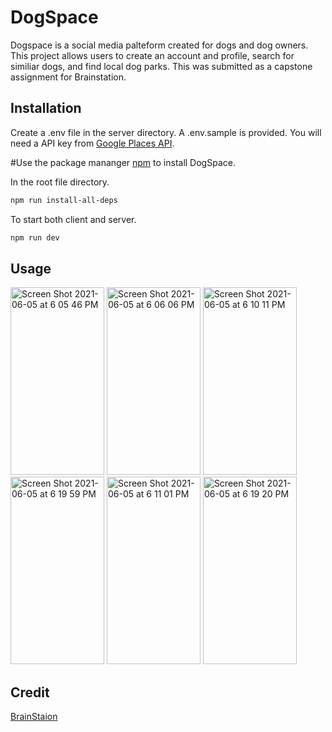 # DogSpace

Dogspace is a social media palteform created for dogs and dog owners. This project allows users to create an account and profile, search for similiar dogs, and find local dog parks. 
This was submitted as a capstone assignment for Brainstation.
## Installation

Create a .env file in the server directory. A .env.sample is provided. 
You will need a API key from [Google Places API](https://developers.google.com/maps/documentation/places/web-service/overview).

#Use the package mananger [npm](https://www.npmjs.com/) to install DogSpace.

In the root file directory.
```bash
npm run install-all-deps
```
To start both client and server.
```bash
npm run dev
```
## Usage

<img width="150" height="300" alt="Screen Shot 2021-06-05 at 6 05 46 PM" src="https://user-images.githubusercontent.com/50892294/120906932-72fcde00-c62b-11eb-917d-1ddc6411745e.png"> <img width="150" height="300" alt="Screen Shot 2021-06-05 at 6 06 06 PM" src="https://user-images.githubusercontent.com/50892294/120906938-7d1edc80-c62b-11eb-8633-6ea9ce468b2f.png"> <img width="150" height="300" alt="Screen Shot 2021-06-05 at 6 10 11 PM" src="https://user-images.githubusercontent.com/50892294/120907305-57470700-c62e-11eb-9915-0cf32475a0ef.png"> <img width="150" height="300" alt="Screen Shot 2021-06-05 at 6 19 59 PM" src="https://user-images.githubusercontent.com/50892294/120907319-6332c900-c62e-11eb-8dd1-abfdded6ed7c.png"> <img width="150" height="300" alt="Screen Shot 2021-06-05 at 6 11 01 PM" src="https://user-images.githubusercontent.com/50892294/120907372-c3296f80-c62e-11eb-9f38-dd29a39baded.png"> <img width="150" height="300" alt="Screen Shot 2021-06-05 at 6 19 20 PM" src="https://user-images.githubusercontent.com/50892294/120907379-d0def500-c62e-11eb-8e5c-fc077ee5ab40.png">

## Credit

[BrainStaion](https://www.googleadservices.com/pagead/aclk?sa=L&ai=DChcSEwjk_fyry4HxAhVaH60GHVi7BO4YABACGgJwdg&ae=2&ohost=www.google.com&cid=CAESP-D2MKrhydwaVTgfng8ZlisLzLQ7p_7M3jltetxRhKuqTfnz1exK8YB_Zx1URDn0NYKz8h39zhu9gxHWWCdQJw&sig=AOD64_0jepGzc2t8orw1fXJAyxBZxF6TuA&q&adurl&ved=2ahUKEwiGnvary4HxAhXR3J4KHfH9B5UQ0Qx6BAgEEAE)





